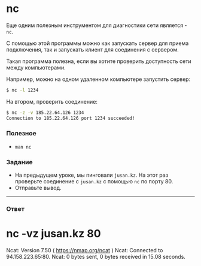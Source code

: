 # nc

Еще одним полезным инструментом для диагностики сети является - `nc`.

С помощью этой программы можно как запускать сервер для приема подключения, так и запускать клиент для соединения с сервером.

Такая программа полезна, если вы хотите проверить доступность сети между компьютерами.

Например, можно на одном удаленном компьютере запустить сервер:

```bash
$ nc -l 1234
```

На втором, проверить соединение:

```bash
$ nc -z -v 185.22.64.126 1234
Connection to 185.22.64.126 port 1234 succeeded!
```

### Полезное

- `man nc`

### Задание

- На предыдущем уроке, мы пинговали `jusan.kz`. На этот раз проверьте соединение с `jusan.kz` с помощью `nc` по порту 80.
- Отправьте вывод.

---

### Ответ

# nc -vz jusan.kz 80

Ncat: Version 7.50 ( https://nmap.org/ncat )
Ncat: Connected to 94.158.223.65:80.
Ncat: 0 bytes sent, 0 bytes received in 15.08 seconds.
